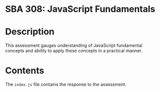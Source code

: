 # SBA 308: JavaScript Fundamentals

# Description
This assessment gauges understanding of JavaScript fundamental concepts and ability to apply these concepts in a practical manner.

# Contents
The ```index.js``` file contains the response to the assessment.

